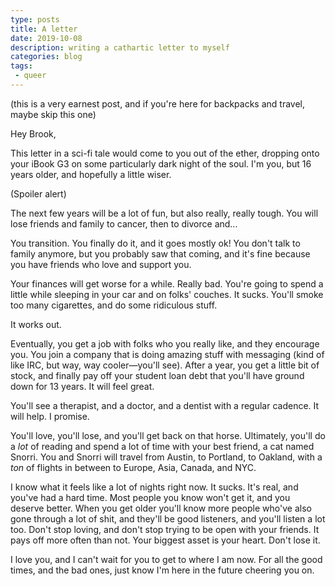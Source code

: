 ```yaml
---
type: posts
title: A letter
date: 2019-10-08
description: writing a cathartic letter to myself
categories: blog
tags:
 - queer
---
```


(this is a very earnest post, and if you're here for backpacks and travel, maybe skip this one)

Hey Brook,

This letter in a sci-fi tale would come to you out of the ether, dropping onto your iBook G3 on some particularly dark night of the soul. I'm you, but 16 years older, and hopefully a little wiser.

(Spoiler alert)

The next few years will be a lot of fun, but also really, really tough. You will lose friends and family to cancer, then to divorce and...

You transition. You finally do it, and it goes mostly ok! You don't talk to family anymore, but you probably saw that coming, and it's fine because you have friends who love and support you.

Your finances will get worse for a while. Really bad. You're going to spend a little while sleeping in your car and on folks' couches. It sucks. You'll smoke too many cigarettes, and do some ridiculous stuff.

It works out.

Eventually, you get a job with folks who you really like, and they encourage you. You join a company that is doing amazing stuff with messaging (kind of like IRC, but way, way cooler—you'll see). After a year, you get a little bit of stock, and finally pay off your student loan debt that you'll have ground down for 13 years. It will feel great.

You'll see a therapist, and a doctor, and a dentist with a regular cadence. It will help. I promise.

You'll love, you'll lose, and you'll get back on that horse. Ultimately, you'll do a _lot_ of reading and spend a lot of time with your best friend, a cat named Snorri. You and Snorri will travel from Austin, to Portland, to Oakland, with a _ton_ of flights in between to Europe, Asia, Canada, and NYC.

I know what it feels like a lot of nights right now. It sucks. It's real, and you've had a hard time. Most people you know won't get it, and you deserve better. When you get older you'll know more people who've also gone through a lot of shit, and they'll be good listeners, and you'll listen a lot too. Don't stop loving, and don't stop trying to be open with your friends. It pays off more often than not. Your biggest asset is your heart. Don't lose it.

I love you, and I can't wait for you to get to where I am now. For all the good times, and the bad ones, just know I'm here in the future cheering you on.
